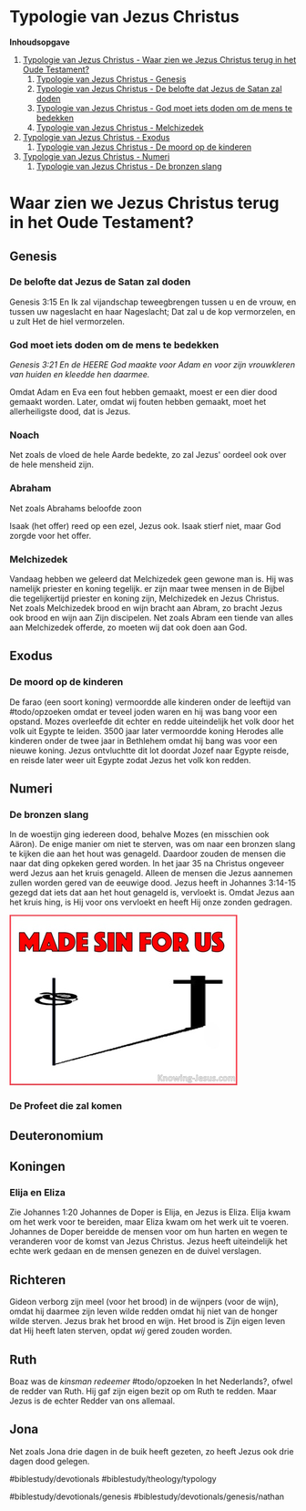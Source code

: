 # Typologie van Jezus Christus
**Inhoudsopgave**
1. [Typologie van Jezus Christus - Waar zien we Jezus Christus terug in het Oude Testament?](bear://x-callback-url/open-note?id=586D6F9D-5A68-4FBB-9D60-819125CD5741-3871-000304038B56B01F&header=Waar%20zien%20we%20Jezus%20Christus%20terug%20in%20het%20Oude%20Testament%3F)
	1. [Typologie van Jezus Christus - Genesis ](bear://x-callback-url/open-note?id=586D6F9D-5A68-4FBB-9D60-819125CD5741-3871-000304038B56B01F&header=Genesis)
	2. [Typologie van Jezus Christus - De belofte dat Jezus de Satan zal doden](bear://x-callback-url/open-note?id=586D6F9D-5A68-4FBB-9D60-819125CD5741-3871-000304038B56B01F&header=De%20belofte%20dat%20Jezus%20de%20Satan%20zal%20doden)
	3. [Typologie van Jezus Christus - God moet iets doden om de mens te bedekken](bear://x-callback-url/open-note?id=586D6F9D-5A68-4FBB-9D60-819125CD5741-3871-000304038B56B01F&header=God%20moet%20iets%20doden%20om%20de%20mens%20te%20bedekken)
	4. [Typologie van Jezus Christus - Melchizedek](bear://x-callback-url/open-note?id=586D6F9D-5A68-4FBB-9D60-819125CD5741-3871-000304038B56B01F&header=Melchizedek)
2. [Typologie van Jezus Christus - Exodus](bear://x-callback-url/open-note?id=586D6F9D-5A68-4FBB-9D60-819125CD5741-3871-000304038B56B01F&header=Exodus)
	1. [Typologie van Jezus Christus - De moord op de kinderen](bear://x-callback-url/open-note?id=586D6F9D-5A68-4FBB-9D60-819125CD5741-3871-000304038B56B01F&header=De%20moord%20op%20de%20kinderen)
3. [Typologie van Jezus Christus - Numeri](bear://x-callback-url/open-note?id=586D6F9D-5A68-4FBB-9D60-819125CD5741-3871-000304038B56B01F&header=Numeri) 
	1. [Typologie van Jezus Christus - De bronzen slang](bear://x-callback-url/open-note?id=586D6F9D-5A68-4FBB-9D60-819125CD5741-3871-000304038B56B01F&header=De%20bronzen%20slang)

# Waar zien we Jezus Christus terug in het Oude Testament?
## Genesis 
### De belofte dat Jezus de Satan zal doden
Genesis 3:15 En Ik zal vijandschap teweegbrengen tussen u en de vrouw,
en tussen uw nageslacht en haar Nageslacht;
Dat zal u de kop vermorzelen,
en u zult Het de hiel vermorzelen.

### God moet iets doden om de mens te bedekken
*Genesis 3:21 En de HEERE God maakte voor ​Adam​ en voor zijn vrouw ​kleren​ van huiden en kleedde hen daarmee.*

Omdat Adam en Eva een fout hebben gemaakt, moest er een dier dood gemaakt worden. 
Later, omdat wij fouten hebben gemaakt, moet het allerheiligste dood, dat is Jezus. 

### Noach
Net zoals de vloed de hele Aarde bedekte, zo zal Jezus' oordeel ook over de hele mensheid zijn.

### Abraham
Net zoals Abrahams beloofde zoon 

Isaak (het offer) reed op een ezel, Jezus ook.
Isaak stierf niet, maar God zorgde voor het offer. 

### Melchizedek
Vandaag hebben we geleerd dat Melchizedek geen gewone man is. Hij was namelijk priester en koning tegelijk. er zijn maar twee mensen in de Bijbel die tegelijkertijd priester en koning zijn, Melchizedek en Jezus Christus.  
Net zoals Melchizedek brood en wijn bracht aan Abram, zo bracht Jezus ook brood en wijn aan Zijn discipelen. Net zoals Abram een tiende van alles aan Melchizedek offerde, zo moeten wij dat ook doen aan God.

## Exodus
### De moord op de kinderen
De farao (een soort koning) vermoordde alle kinderen onder de leeftijd van #todo/opzoeken omdat er teveel joden waren en hij was bang voor een opstand. Mozes overleefde dit echter en redde uiteindelijk het volk door het volk uit Egypte te leiden.
3500 jaar later vermoordde koning Herodes alle kinderen onder de twee jaar in Bethlehem omdat hij bang was voor een nieuwe koning. Jezus ontvluchtte dit lot doordat Jozef naar Egypte reisde, en reisde later weer uit Egypte zodat Jezus het volk kon redden. 

## Numeri
### De bronzen slang
In de woestijn ging iedereen dood, behalve Mozes (en misschien ook Aäron). De enige manier om niet te sterven, was om naar een bronzen slang te kijken die aan het hout was genageld. Daardoor zouden de mensen die naar dat ding opkeken gered worden. 
In het jaar 35 na Christus ongeveer werd Jezus aan het kruis genageld. Alleen de mensen die Jezus aannemen zullen worden gered van de eeuwige dood. 
Jezus heeft in Johannes 3:14-15 gezegd dat iets dat aan het hout genageld is, vervloekt is. Omdat Jezus aan het kruis hing, is Hij voor ons vervloekt en heeft Hij onze zonden gedragen. 

![](Typologie%20van%20Jezus%20Christus/Made+Sin+For+Us+devotional+John+3-14.jpg)


### De Profeet die zal komen

## Deuteronomium


## Koningen 
### Elija en Eliza 
Zie Johannes 1:20
Johannes de Doper is Elija, en Jezus is Eliza. Elija kwam om het werk voor te bereiden, maar Eliza kwam om het werk uit te voeren. Johannes de Doper bereidde de mensen voor om hun harten en wegen te veranderen voor de komst van Jezus Christus. Jezus heeft uiteindelijk het echte werk gedaan en de mensen genezen en de duivel verslagen. 

## Richteren
Gideon verborg zijn meel (voor het brood) in de wijnpers (voor de wijn), omdat hij daarmee zijn leven wilde redden omdat hij niet van de honger wilde sterven. Jezus brak het brood en wijn. Het brood is Zijn eigen leven dat Hij heeft laten sterven, opdat *wij* gered zouden worden. 

## Ruth
Boaz was de *kinsman redeemer* #todo/opzoeken In het Nederlands?, ofwel de redder van Ruth. Hij gaf zijn eigen bezit op om Ruth te redden. Maar Jezus is de echter Redder van ons allemaal. 

## Jona
Net zoals Jona drie dagen in de buik heeft gezeten, zo heeft Jezus ook drie dagen dood gelegen. 



#biblestudy/devotionals
#biblestudy/theology/typology


#biblestudy/devotionals/genesis #biblestudy/devotionals/genesis/nathan